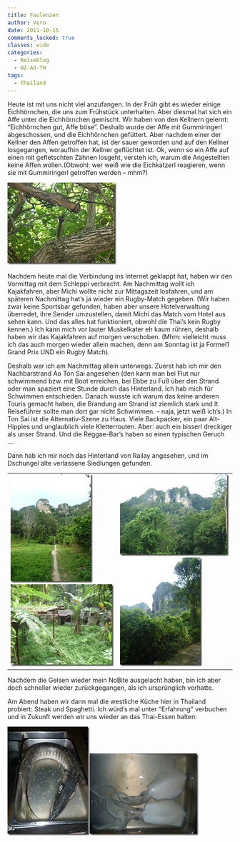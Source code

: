 ```yaml
---
title: Faulenzen
author: Vero
date: 2011-10-15
comments_locked: true
classes: wide
categories:
  - Reiseblog
  - NZ-AU-TH
tags:
  - Thailand
---
```


<p>Heute ist mit uns nicht viel anzufangen. In der Früh gibt es wieder einige Eichhörnchen, die uns zum Frühstück unterhalten. Aber diesmal hat sich ein Affe unter die Eichhörnchen gemischt. Wir haben von den Kellnern gelernt: “Eichhörnchen gut, Affe böse”. Deshalb wurde der Affe mit Gummiringerl abgeschossen, und die Eichhörnchen gefüttert. Aber nachdem einer der Kellner den Affen getroffen hat, ist der sauer geworden und auf den Kellner losgegangen, woraufhin der Kellner geflüchtet ist. Ok, wenn so ein Affe auf einen mit gefletschten Zähnen losgeht, versteh ich, warum die Angestellten keine Affen wollen.(Obwohl: wer weiß wie die Eichkatzerl reagieren, wenn sie mit Gummiringerl getroffen werden – mhm?)</p>  <p><a href="/assets/images/2011/10/P1000508.jpg"><img src="/assets/images/2011/10/P1000508_thumb.jpg" width="244" height="184" alt="P1000508" border="0" /></a></p>  <p>Nachdem heute mal die Verbindung ins Internet geklappt hat, haben wir den Vormittag mit dem Schleppi verbracht. Am Nachmittag wollt ich Kajakfahren, aber Michi wollte nicht zur Mittagszeit losfahren, und am späteren Nachmittag hat’s ja wieder ein Rugby-Match gegeben. (Wir haben zwar keine Sportsbar gefunden, haben aber unsere Hotelverwaltung überredet, ihre Sender umzustellen, damit Michi das Match vom Hotel aus sehen kann. Und das alles hat funktioniert, obwohl die Thai’s kein Rugby kennen.) Ich kann mich vor lauter Muskelkater eh kaum rühren, deshalb haben wir das Kajakfahren auf morgen verschoben. (Mhm: vielleicht muss ich das auch morgen wieder allein machen, denn am Sonntag ist ja Formel1 Grand Prix UND ein Rugby Match).</p>  <p>Deshalb war ich am Nachmittag allein unterwegs. Zuerst hab ich mir den Nachbarstrand Ao Ton Sai angesehen (den kann man bei Flut nur schwimmend bzw. mit Boot erreichen, bei Ebbe zu Fuß über den Strand oder man spaziert eine Stunde durch das Hinterland. Ich hab mich für Schwimmen entschieden. Danach wusste ich warum das keine anderen Touris gemacht haben, die Brandung am Strand ist ziemlich stark und lt. Reiseführer sollte man dort gar nicht Schwimmen. – naja, jetzt weiß ich’s.) In Ton Sai ist die Alternativ-Szene zu Haus. Viele Backpacker, ein paar Alt-Hippies und unglaublich viele Kletterrouten. Aber: auch ein bisserl dreckiger als unser Strand. Und die Reggae-Bar’s haben so einen typischen Geruch ….</p>  <p>Dann hab ich mir noch das Hinterland von Railay angesehen, und im Dschungel alte verlassene Siedlungen gefunden.&#160; <table border="0" cellspacing="0" cellpadding="2" width="557"><tbody>       <tr>         <td valign="top" width="269"><a href="/assets/images/2011/10/P1000514.jpg"><img src="/assets/images/2011/10/P1000514_thumb.jpg" width="184" height="244" alt="P1000514" border="0" /></a>             <br /><a href="/assets/images/2011/10/P1000518.jpg"><img src="/assets/images/2011/10/P1000518_thumb.jpg" width="244" height="184" alt="P1000518" border="0" /></a></td>          <td valign="top" width="286"><a href="/assets/images/2011/10/P1000515.jpg"><img src="/assets/images/2011/10/P1000515_thumb.jpg" width="244" height="184" alt="P1000515" border="0" /></a>             <br /><a href="/assets/images/2011/10/P1000519.jpg"><img src="/assets/images/2011/10/P1000519_thumb.jpg" width="184" height="244" alt="P1000519" border="0" /></a></td>       </tr>     </tbody></table> </p>  <p>Nachdem die Gelsen wieder mein NoBite ausgelacht haben, bin ich aber doch schneller wieder zurückgegangen, als ich ursprünglich vorhatte.</p>  <p>Am Abend haben wir dann mal die westliche Küche hier in Thailand probiert: Steak und Spaghetti. Ich würd’s mal unter “Erfahrung” verbuchen und in Zukunft werden wir uns wieder an das Thai-Essen halten:</p>  <p><a href="/assets/images/2011/10/P1000528.jpg"><img src="/assets/images/2011/10/P1000528_thumb.jpg" width="184" height="244" alt="P1000528" border="0" /></a><a href="/assets/images/2011/10/P1000529.jpg"><img src="/assets/images/2011/10/P1000529_thumb.jpg" width="244" height="184" alt="P1000529" border="0" /></a></p>

